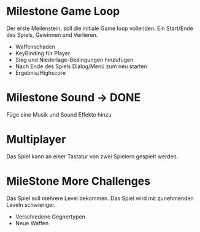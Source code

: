 # Milestone Game Loop
Der erste Meilenstein, soll die initiale Game loop vollenden. Ein Start/Ende des Spiels, Gewinnen und Verlieren.
* Waffenschaden
* KeyBinding für Player
* Sieg und Niederlage-Bedingungen hinzufügen.
* Nach Ende des Spiels Dialog/Menü zum neu starten
* Ergebnis/Highscore

# Milestone Sound -> DONE
Füge eine Musik und Sound Effekte hinzu

# Multiplayer
Das Spiel kann an einer Tastatur von zwei Spielern gespielt werden.

# MileStone More Challenges
Das Spiel soll mehrere Level bekommen. Das Spiel wird mit zunehmenden Leveln schwieriger.
* Verschiedene Gegnertypen
* Neue Waffen
